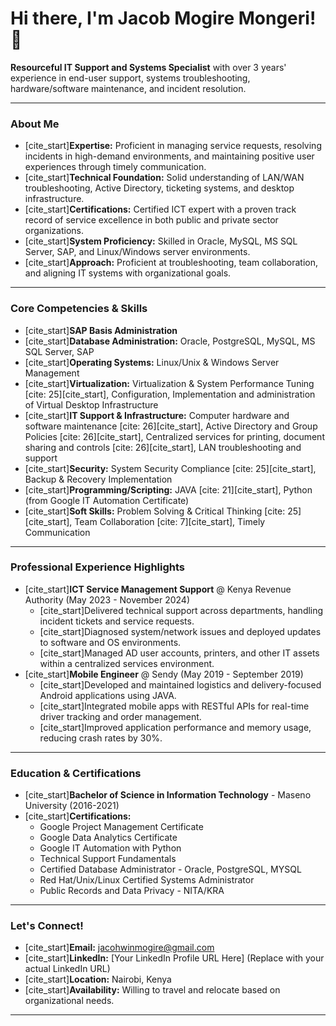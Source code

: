 # Hi there, I'm Jacob Mogire Mongeri! 👋

**Resourceful IT Support and Systems Specialist** with over 3 years' experience in end-user support, systems troubleshooting, hardware/software maintenance, and incident resolution. 

---

### About Me

* [cite_start]**Expertise:** Proficient in managing service requests, resolving incidents in high-demand environments, and maintaining positive user experiences through timely communication. 
* [cite_start]**Technical Foundation:** Solid understanding of LAN/WAN troubleshooting, Active Directory, ticketing systems, and desktop infrastructure. 
* [cite_start]**Certifications:** Certified ICT expert with a proven track record of service excellence in both public and private sector organizations. 
* [cite_start]**System Proficiency:** Skilled in Oracle, MySQL, MS SQL Server, SAP, and Linux/Windows server environments. 
* [cite_start]**Approach:** Proficient at troubleshooting, team collaboration, and aligning IT systems with organizational goals. 

---

### Core Competencies & Skills

* [cite_start]**SAP Basis Administration** 
* [cite_start]**Database Administration:** Oracle, PostgreSQL, MySQL, MS SQL Server, SAP 
* [cite_start]**Operating Systems:** Linux/Unix & Windows Server Management 
* [cite_start]**Virtualization:** Virtualization & System Performance Tuning [cite: 25][cite_start], Configuration, Implementation and administration of Virtual Desktop Infrastructure 
* [cite_start]**IT Support & Infrastructure:** Computer hardware and software maintenance [cite: 26][cite_start], Active Directory and Group Policies [cite: 26][cite_start], Centralized services for printing, document sharing and controls [cite: 26][cite_start], LAN troubleshooting and support 
* [cite_start]**Security:** System Security Compliance [cite: 25][cite_start], Backup & Recovery Implementation 
* [cite_start]**Programming/Scripting:** JAVA [cite: 21][cite_start], Python (from Google IT Automation Certificate) 
* [cite_start]**Soft Skills:** Problem Solving & Critical Thinking [cite: 25][cite_start], Team Collaboration [cite: 7][cite_start], Timely Communication 

---

### Professional Experience Highlights

* [cite_start]**ICT Service Management Support** @ Kenya Revenue Authority (May 2023 - November 2024) 
    * [cite_start]Delivered technical support across departments, handling incident tickets and service requests. 
    * [cite_start]Diagnosed system/network issues and deployed updates to software and OS environments. 
    * [cite_start]Managed AD user accounts, printers, and other IT assets within a centralized services environment. 
* [cite_start]**Mobile Engineer** @ Sendy (May 2019 - September 2019) 
    * [cite_start]Developed and maintained logistics and delivery-focused Android applications using JAVA. 
    * [cite_start]Integrated mobile apps with RESTful APIs for real-time driver tracking and order management. 
    * [cite_start]Improved application performance and memory usage, reducing crash rates by 30%. 

---

### Education & Certifications

* [cite_start]**Bachelor of Science in Information Technology** - Maseno University (2016-2021) 
* [cite_start]**Certifications:** 
    * Google Project Management Certificate
    * Google Data Analytics Certificate
    * Google IT Automation with Python
    * Technical Support Fundamentals
    * Certified Database Administrator - Oracle, PostgreSQL, MYSQL
    * Red Hat/Unix/Linux Certified Systems Administrator
    * Public Records and Data Privacy - NITA/KRA

---

### Let's Connect!

* [cite_start]**Email:** jacohwinmogire@gmail.com 
* [cite_start]**LinkedIn:** [Your LinkedIn Profile URL Here] (Replace with your actual LinkedIn URL) 
* [cite_start]**Location:** Nairobi, Kenya 
* [cite_start]**Availability:** Willing to travel and relocate based on organizational needs. 

---
